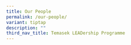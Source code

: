 ```yaml
---
title: Our People
permalink: /our-people/
variant: tiptap
description: ""
third_nav_title: Temasek LEADership Programme
---
```

